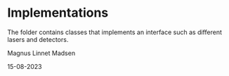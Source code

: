 # Implementations
The folder contains classes that implements an interface such as different lasers and detectors. 

Magnus Linnet Madsen

15-08-2023